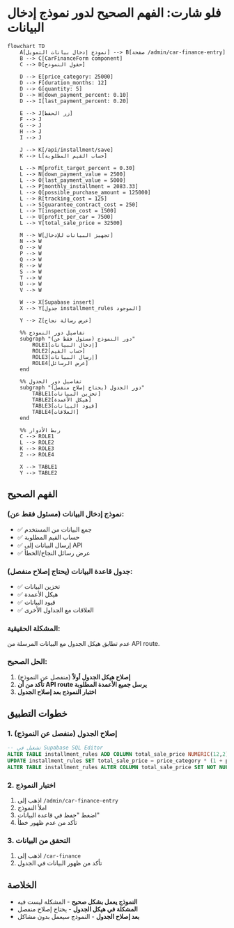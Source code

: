 # فلو شارت: الفهم الصحيح لدور نموذج إدخال البيانات

```mermaid
flowchart TD
    A[نموذج إدخال بيانات التمويل] --> B[صفحة /admin/car-finance-entry]
    B --> C[CarFinanceForm component]
    C --> D[حقول النموذج]
    
    D --> E[price_category: 25000]
    D --> F[duration_months: 12]
    D --> G[quantity: 5]
    D --> H[down_payment_percent: 0.10]
    D --> I[last_payment_percent: 0.20]
    
    E --> J[زر الحفظ]
    F --> J
    G --> J
    H --> J
    I --> J
    
    J --> K[/api/installment/save]
    K --> L[حساب القيم المطلوبة]
    
    L --> M[profit_target_percent = 0.30]
    L --> N[down_payment_value = 2500]
    L --> O[last_payment_value = 5000]
    L --> P[monthly_installment = 2083.33]
    L --> Q[possible_purchase_amount = 125000]
    L --> R[tracking_cost = 125]
    L --> S[guarantee_contract_cost = 250]
    L --> T[inspection_cost = 1500]
    L --> U[profit_per_car = 7500]
    L --> V[total_sale_price = 32500]
    
    M --> W[تجهيز البيانات للإدخال]
    N --> W
    O --> W
    P --> W
    Q --> W
    R --> W
    S --> W
    T --> W
    U --> W
    V --> W
    
    W --> X[Supabase insert]
    X --> Y[جدول installment_rules الموجود]
    
    Y --> Z[عرض رسالة نجاح]
    
    %% تفاصيل دور النموذج
    subgraph "دور النموذج (مسئول فقط عن)"
        ROLE1[إدخال البيانات]
        ROLE2[حساب القيم]
        ROLE3[إرسال البيانات]
        ROLE4[عرض الرسائل]
    end
    
    %% تفاصيل دور الجدول
    subgraph "دور الجدول (يحتاج إصلاح منفصل)"
        TABLE1[تخزين البيانات]
        TABLE2[هيكل الأعمدة]
        TABLE3[قيود البيانات]
        TABLE4[العلاقات]
    end
    
    %% ربط الأدوار
    C --> ROLE1
    L --> ROLE2
    K --> ROLE3
    Z --> ROLE4
    
    X --> TABLE1
    Y --> TABLE2
```

## الفهم الصحيح

### **نموذج إدخال البيانات (مسئول فقط عن):**
- ✅ جمع البيانات من المستخدم
- ✅ حساب القيم المطلوبة
- ✅ إرسال البيانات إلى API
- ✅ عرض رسائل النجاح/الخطأ

### **جدول قاعدة البيانات (يحتاج إصلاح منفصل):**
- ✅ تخزين البيانات
- ✅ هيكل الأعمدة
- ✅ قيود البيانات
- ✅ العلاقات مع الجداول الأخرى

### **المشكلة الحقيقية:**
عدم تطابق هيكل الجدول مع البيانات المرسلة من API route.

### **الحل الصحيح:**
1. **إصلاح هيكل الجدول أولاً** (منفصل عن النموذج)
2. **تأكد من أن API route يرسل جميع الأعمدة المطلوبة**
3. **اختبار النموذج بعد إصلاح الجدول**

## خطوات التطبيق

### 1. إصلاح الجدول (منفصل عن النموذج)
```sql
-- تشغيل في Supabase SQL Editor
ALTER TABLE installment_rules ADD COLUMN total_sale_price NUMERIC(12,2);
UPDATE installment_rules SET total_sale_price = price_category * (1 + profit_target_percent) WHERE total_sale_price IS NULL;
ALTER TABLE installment_rules ALTER COLUMN total_sale_price SET NOT NULL;
```

### 2. اختبار النموذج
1. اذهب إلى `/admin/car-finance-entry`
2. املأ النموذج
3. اضغط "حفظ في قاعدة البيانات"
4. تأكد من عدم ظهور خطأ

### 3. التحقق من البيانات
1. اذهب إلى `/car-finance`
2. تأكد من ظهور البيانات في الجدول

## الخلاصة

- **النموذج يعمل بشكل صحيح** - المشكلة ليست فيه
- **المشكلة في هيكل الجدول** - يحتاج إصلاح منفصل
- **بعد إصلاح الجدول** - النموذج سيعمل بدون مشاكل 